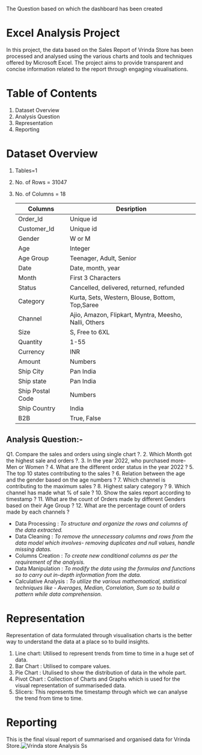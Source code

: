 The Question based on which the dashboard has been created
# Excel Analysis Project 
In this project, the data based on the Sales Report of Vrinda Store has been processed and analysed using the various charts and tools and techniques offered by Microsoft Excel. The project aims to provide transparent and concise information related to the report through engaging visualisations.
# Table of Contents
  1. Dataset Overview
  2. Analysis Question
  3. Representation
  4. Reporting
# Dataset Overview
  1. Tables=1
  2. No. of Rows = 31047
  3. No. of Columns = 18

     |Columns | Desription|
     |--------|-----------|
     |Order_Id|Unique id|
     |Customer_Id|Unique id|
     |Gender|W or M|
     |Age|Integer|
     |Age Group|Teenager, Adult, Senior|
     |Date|Date, month, year|
     |Month|First 3 Characters|
     |Status|Cancelled, delivered, returned, refunded|
     |Category|Kurta, Sets, Western, Blouse, Bottom, Top,Saree|
     |Channel|Ajio, Amazon, Flipkart, Myntra, Meesho, Nalli, Others|
     |Size|S, Free to 6XL|
     |Quantity|1-55|
     |Currency|INR|
     |Amount|Numbers|
     |Ship City|Pan India|
     |Ship state|Pan India|
     |Ship Postal Code|Numbers|
     |Ship Country|India|
     |B2B|True, False|
## Analysis Question:-
Q1. Compare the sales and orders using single chart ?.
2. Which Month got the highest sale and orders ?.
3. In the year 2022, who purchased more- Men or Women ?
4. What are the different order status in the year 2022 ?
5. The top 10 states contributing to the sales ?
6. Relation between the age and the gender based on the age numbers ?
7. Which channel is contributing to the maximum sales ?
8. Highest salary category ?
9. Which channel has made what % of sale ?
10. Show the sales report according to timestamp ?
11. What are the count of Orders made by different Genders based on their Age Group ?
12. What are the percentage count of orders made by each channels ?

* Data Processing :  _To structure and organize the rows and columns of the data extracted._
* Data Cleaning : _To remove the unnecessary columns and rows from the data model which involves- removing duplicates and null values, handle missing datas._
* Columns Creation : _To create new conditional columns as per the requirement of the analysis._
* Data Manipulation : _To modify the data using the formulas and functions so to carry out in-depth information from the data._
* Calculative Analysis : _To utilize the various mathemaatical, statistical techniques like - Averages, Median, Correlation, Sum so to build a pattern while data comprehension._
# Representation
Representation of data formulated through visualisation charts is the better way to understand the data at a place so to build insights.
1. Line chart: Utilised to represent trends from time to time in a huge set of data.
2. Bar Chart : Utilised to compare values.
3. Pie Chart : Utulised to show the distribution of data in the whole part.
4. Pivot Chart : Collection of Charts and Graphs which is used for the visual representation of summariseded data.
5. Slicers: This represents the timestamp through which we can analyse the trend from time to time.
   
# Reporting
This is the final visual report of summarised and organised data for Vrinda Store.![Vrinda store Analysis Ss](https://github.com/AmishaSingh21/Analysis-Project/assets/147337191/9aa468ac-4752-438e-b4e9-c625e770005e) 


